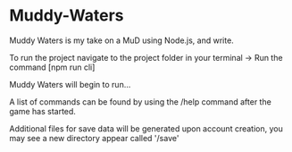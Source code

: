 # Muddy-Waters

Muddy Waters is my take on a MuD using Node.js, and write.

To run the project navigate to the project folder in your terminal -> Run the command [npm run cli]

Muddy Waters will begin to run...

A list of commands can be found by using the /help command after the game has started.

Additional files for save data will be generated upon account creation, you may see a new directory appear called '/save'
